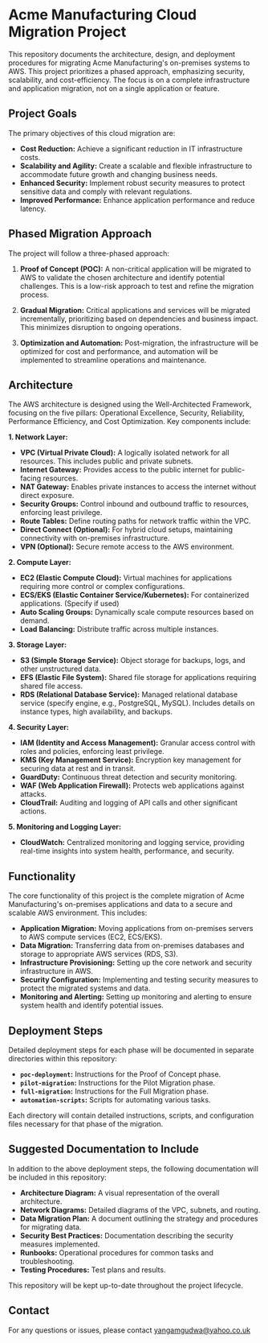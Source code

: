 # Acme Manufacturing Cloud Migration Project

This repository documents the architecture, design, and deployment procedures for migrating Acme Manufacturing's on-premises systems to AWS. This project prioritizes a phased approach, emphasizing security, scalability, and cost-efficiency.  The focus is on a complete infrastructure and application migration, not on a single application or feature.

## Project Goals

The primary objectives of this cloud migration are:

* **Cost Reduction:** Achieve a significant reduction in IT infrastructure costs.
* **Scalability and Agility:** Create a scalable and flexible infrastructure to accommodate future growth and changing business needs.
* **Enhanced Security:** Implement robust security measures to protect sensitive data and comply with relevant regulations.
* **Improved Performance:** Enhance application performance and reduce latency.


## Phased Migration Approach

The project will follow a three-phased approach:

1. **Proof of Concept (POC):**  A non-critical application will be migrated to AWS to validate the chosen architecture and identify potential challenges. This is a low-risk approach to test and refine the migration process.

2. **Gradual Migration:** Critical applications and services will be migrated incrementally, prioritizing based on dependencies and business impact.  This minimizes disruption to ongoing operations.

3. **Optimization and Automation:** Post-migration, the infrastructure will be optimized for cost and performance, and automation will be implemented to streamline operations and maintenance.


## Architecture

The AWS architecture is designed using the Well-Architected Framework, focusing on the five pillars: Operational Excellence, Security, Reliability, Performance Efficiency, and Cost Optimization.  Key components include:

**1. Network Layer:**

* **VPC (Virtual Private Cloud):**  A logically isolated network for all resources.  This includes public and private subnets.
* **Internet Gateway:** Provides access to the public internet for public-facing resources.
* **NAT Gateway:** Enables private instances to access the internet without direct exposure.
* **Security Groups:**  Control inbound and outbound traffic to resources, enforcing least privilege.
* **Route Tables:** Define routing paths for network traffic within the VPC.
* **Direct Connect (Optional):**  For hybrid cloud setups, maintaining connectivity with on-premises infrastructure.
* **VPN (Optional):** Secure remote access to the AWS environment.

**2. Compute Layer:**

* **EC2 (Elastic Compute Cloud):**  Virtual machines for applications requiring more control or complex configurations.
* **ECS/EKS (Elastic Container Service/Kubernetes):** For containerized applications.  (Specify if used)
* **Auto Scaling Groups:**  Dynamically scale compute resources based on demand.
* **Load Balancing:** Distribute traffic across multiple instances.

**3. Storage Layer:**

* **S3 (Simple Storage Service):** Object storage for backups, logs, and other unstructured data.
* **EFS (Elastic File System):** Shared file storage for applications requiring shared file access.
* **RDS (Relational Database Service):**  Managed relational database service (specify engine, e.g., PostgreSQL, MySQL).  Includes details on instance types, high availability, and backups.

**4. Security Layer:**

* **IAM (Identity and Access Management):**  Granular access control with roles and policies, enforcing least privilege.
* **KMS (Key Management Service):**  Encryption key management for securing data at rest and in transit.
* **GuardDuty:** Continuous threat detection and security monitoring.
* **WAF (Web Application Firewall):** Protects web applications against attacks.
* **CloudTrail:**  Auditing and logging of API calls and other significant actions.

**5. Monitoring and Logging Layer:**

* **CloudWatch:** Centralized monitoring and logging service, providing real-time insights into system health, performance, and security.


## Functionality

The core functionality of this project is the complete migration of Acme Manufacturing's on-premises applications and data to a secure and scalable AWS environment.  This includes:

* **Application Migration:** Moving applications from on-premises servers to AWS compute services (EC2, ECS/EKS).
* **Data Migration:** Transferring data from on-premises databases and storage to appropriate AWS services (RDS, S3).
* **Infrastructure Provisioning:**  Setting up the core network and security infrastructure in AWS.
* **Security Configuration:** Implementing and testing security measures to protect the migrated systems and data.
* **Monitoring and Alerting:**  Setting up monitoring and alerting to ensure system health and identify potential issues.


## Deployment Steps

Detailed deployment steps for each phase will be documented in separate directories within this repository:

* **`poc-deployment`:**  Instructions for the Proof of Concept phase.
* **`pilot-migration`:** Instructions for the Pilot Migration phase.
* **`full-migration`:**  Instructions for the Full Migration phase.
* **`automation-scripts`:**  Scripts for automating various tasks.


Each directory will contain detailed instructions, scripts, and configuration files necessary for that phase of the migration.


## Suggested Documentation to Include

In addition to the above deployment steps, the following documentation will be included in this repository:

* **Architecture Diagram:** A visual representation of the overall architecture.
* **Network Diagrams:**  Detailed diagrams of the VPC, subnets, and routing.
* **Data Migration Plan:** A document outlining the strategy and procedures for migrating data.
* **Security Best Practices:**  Documentation describing the security measures implemented.
* **Runbooks:**  Operational procedures for common tasks and troubleshooting.
* **Testing Procedures:** Test plans and results.


This repository will be kept up-to-date throughout the project lifecycle.


## Contact

For any questions or issues, please contact yangamgudwa@yahoo.co.uk
